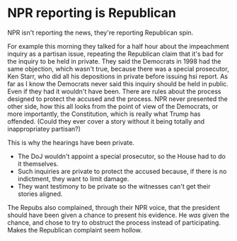 # NPR reporting is Republican
NPR isn't reporting the news, they're reporting Republican spin.

For example this morning they talked for a half hour about the impeachment inquiry as a partisan issue, repeating the Republican claim that it's bad for the inquiry to be held in private. They said the Democrats in 1998 had the same objection, which wasn't true, because there was a special prosecutor, Ken Starr, who did all his depositions in private before issuing hsi report. As far as I know the Democrats never said this inquiry should be held in public. Even if they had it wouldn't have been. There are rules about the process designed to protect the accused and the process. NPR never presented the other side, how this all looks from the point of view of the Democrats, or more importantly, the Constitution, which is really what Trump has offended. (Could they ever cover a story without it being totally and inappropriatey partisan?)

This is why the hearings have been private. 
* The DoJ wouldn't appoint a special prosecutor, so the House had to do it themselves.
* Such inquiries are private to protect the accused because, if there is no indictment, they want to limit damage.
* They want testimony to be private so the witnesses can't get their stories aligned.

The Repubs also complained, through their NPR voice, that the president should have been given a chance to present his evidence. He <i>was</i> given the chance, and chose to try to obstruct the process instead of participating. Makes the Republican complaint seem hollow. 

